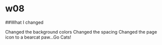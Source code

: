 # w08

##What I changed

Changed the background colors 
Changed the spacing 
Changed the page icon to a bearcat paw...Go Cats!
